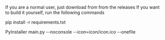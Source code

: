 If you are a normal user, just download from from the releases
If you want to build it yourself, run the following commands

pip install -r requirements.txt


PyInstaller main.py --noconsole --icon=icon/icon.ico --onefile